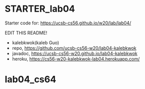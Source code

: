 # STARTER_lab04

Starter code for: <https://ucsb-cs56.github.io/w20/lab/lab04/>

EDIT THIS README!
* kalebkwok(kaleb Guo)
*  repo,  <https://github.com/ucsb-cs56-w20/lab04-kalebkwok>
*  javadoc, <https://ucsb-cs56-w20.github.io/lab04-kalebkwok>
*  heroku, <https://cs56-w20-kalebkwok-lab04.herokuapp.com/>

# lab04_cs64
